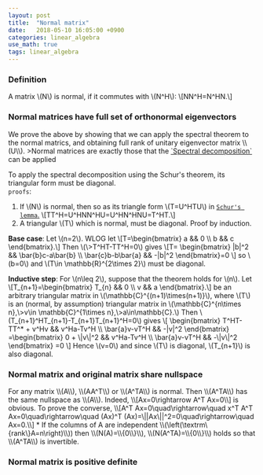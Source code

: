 ```yaml
---
layout: post
title:  "Normal matrix"
date:   2018-05-10 16:05:00 +0900
categories: linear_algebra
use_math: true
tags: linear_algebra
---
```


### Definition
A matrix \\(N\\) is normal, if it commutes with \\(N^H\\): \\[NN^H=N^HN.\\]


<h3 id="normal_and_spectral">Normal matrices have full set of orthonormal eigenvectors</h3>
We prove the above by showing that we can apply the spectral theorem to the normal matrics, and obtaining full rank of unitary eigenvector matrix \\(U\\).
>Normal matrices are exactly those that the <a href="{{site.url}}/linear_algebra/2018/05/19/hermit-mat-and-spectral-theorem.html#spectral_theorem" target="_blank">`Spectral decomposition`</a> can be applied  


To apply the spectral decomposition using the Schur's theorem, its triangular form must be diagonal.  
`proofs`:  
1. If \\(N\\) is normal, then so as its triangle form \\(T=U^HTU\\) in <a href="{{site.url}}/linear_algebra/2018/05/19/hermit-mat-and-spectral-theorem.html#schur_lemma" target="_blank">`Schur's lemma`.</a>
\\[TT^H=U^HNN^HU=U^HN^HNU=T^HT.\\]
2. A triangular \\(T\\) which is normal, must be diagonal.
Proof by induction.    

__Base case__: Let \\(n=2\\). WLOG let \\[T=\begin\{bmatrix\} a && 0 \\\ b && c \end\{bmatrix\}.\\] Then \\(\\>T^HT-TT^H=0\\) gives 
\\[T=
\begin\{bmatrix\}
|b|^2 && \bar\{b\}c-a\bar\{b\} \\\ 
\bar\{c\}b-b\bar\{a\} && -|b|^2 
\end\{bmatrix\}=0
\\] so \\(b=0\\) and \\(T\in \mathbb\{R\}^\{2\times 2\}\\) must be diagonal.

__Inductive step__: For \\(n\leq 2\\), suppose that the theorem holds for \\(n\\). Let \\[T_\{n+1\}=\begin\{bmatrix\} T_\{n\} && 0 \\\ v && a \end\{bmatrix\}.\\] be an arbitrary triangular matrix in \\(\mathbb\{C\}^\{(n+1)\times(n+1)\}\\), where \\(T\\) is an (normal, by assumption) triangular matrix in \\(\mathbb\{C\}^\{n\times n\},\\>v\in \mathbb\{C\}^\{1\times n\},\\>a\in\mathbb\{C\}.\\) Then \\(T_\{n+1\}^HT_\{n+1\}-T_\{n+1\}T_\{n+1\}^H=0\\) gives
\\[
\begin\{bmatrix\} T^HT-TT^* + v^Hv && v^Ha-Tv^H \\\ \bar\{a\}v-vT^H && -|v|^2 \end\{bmatrix\}
=\begin\{bmatrix\} 0 + \\|v\\|^2 && v^Ha-Tv^H \\\ \bar\{a\}v-vT^H && -\\|v\\|^2 \end\{bmatrix\}
=0
\\]
Hence \\(v=0\\) and since \\(T\\) is diagonal, \\(T_\{n+1\}\\) is also diagonal.

<h3>Normal matrix and original matrix share nullspace</h3>
For any matrix \\(A\\), \\(AA^T\\) or \\(A^TA\\) is normal. Then \\(A^TA\\) has the same nullspace as \\(A\\). Indeed,
\\[Ax=0\rightarrow A^T Ax=0\\]
is obvious. To prove the converse,
\\[A^T Ax=0\quad\rightarrow\quad x^T A^T Ax=0\quad\rightarrow\quad (Ax)^T (Ax)=\||Ax\||^2=0\quad\rightarrow\quad Ax=0.\\]
* If the columns of A are independent \\(\left(\textrm\{rank\}A=n\right)\\)) then \\(N(A)=\\{0\\}\\), \\(N(A^TA)=\\{0\\}\\) holds so that \\(A^TA\\) is invertible.


### Normal matrix is positive definite
